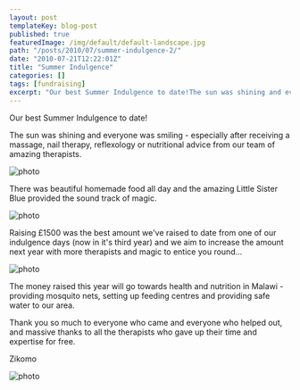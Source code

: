 ```yaml
---
layout: post
templateKey: blog-post
published: true
featuredImage: /img/default/default-landscape.jpg
path: "/posts/2010/07/summer-indulgence-2/"
date: "2010-07-21T12:22:01Z"
title: "Summer Indulgence"
categories: []
tags: [fundraising]
excerpt: "Our best Summer Indulgence to date!The sun was shining and everyone was smiling - especially after ..."
---
```


Our best Summer Indulgence to date!

The sun was shining and everyone was smiling - especially after receiving a massage, nail therapy, reflexology or nutritional advice from our team of amazing therapists.

![photo](<https://www.landirani.org/image_library/news/full_size/4c4700652b910indulgence_day_2010_(7).jpg>)

There was beautiful homemade food all day and the amazing Little Sister Blue provided the sound track of magic.

![photo](<https://www.landirani.org/image_library/news/full_size/4c4700bc2d5d9indulgence_day_2010_(10).jpg>)

Raising £1500 was the best amount we've raised to date from one of our indulgence days (now in it's third year) and we aim to increase the amount next year with more therapists and magic to entice you round...

![photo](<https://www.landirani.org/image_library/news/full_size/4c4700909fbf1indulgence_day_2010_(8).jpg>)

The money raised this year will go towards health and nutrition in Malawi - providing mosquito nets, setting up feeding centres and providing safe water to our area.

Thank you so much to everyone who came and everyone who helped out, and massive thanks to all the therapists who gave up their time and expertise for free.

Zikomo

![photo](<https://www.landirani.org/image_library/news/full_size/4c47002db6f87indulgence_day_2010_(3).jpg>)

